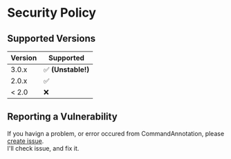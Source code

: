 # Security Policy

## Supported Versions
| Version | Supported          |
| ------- | ------------------ |
| 3.0.x   | :white_check_mark: <b>(Unstable!)</b>  |
| 2.0.x   | :white_check_mark: |
| < 2.0   | :x:                |

## Reporting a Vulnerability
If you havign a problem, or error occured from CommandAnnotation, please [create issue](https://github.com/milkyway0308/CommandAnnotation/issues).<br>
I'll check issue, and fix it.

